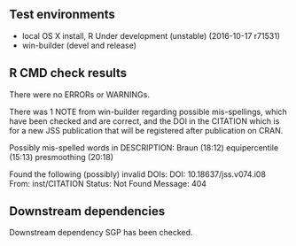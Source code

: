 ## Test environments
* local OS X install, R Under development (unstable) (2016-10-17 r71531)
* win-builder (devel and release)

## R CMD check results
There were no ERRORs or WARNINGs.

There was 1 NOTE from win-builder regarding possible mis-spellings,  which have been checked and are correct, and the DOI in the CITATION which is for a new JSS publication that will be registered after publication on CRAN.

Possibly mis-spelled words in DESCRIPTION:
  Braun (18:12)
  equipercentile (15:13)
  presmoothing (20:18)

Found the following (possibly) invalid DOIs:
  DOI: 10.18637/jss.v074.i08
    From: inst/CITATION
    Status: Not Found
    Message: 404

## Downstream dependencies
Downstream dependency SGP has been checked.